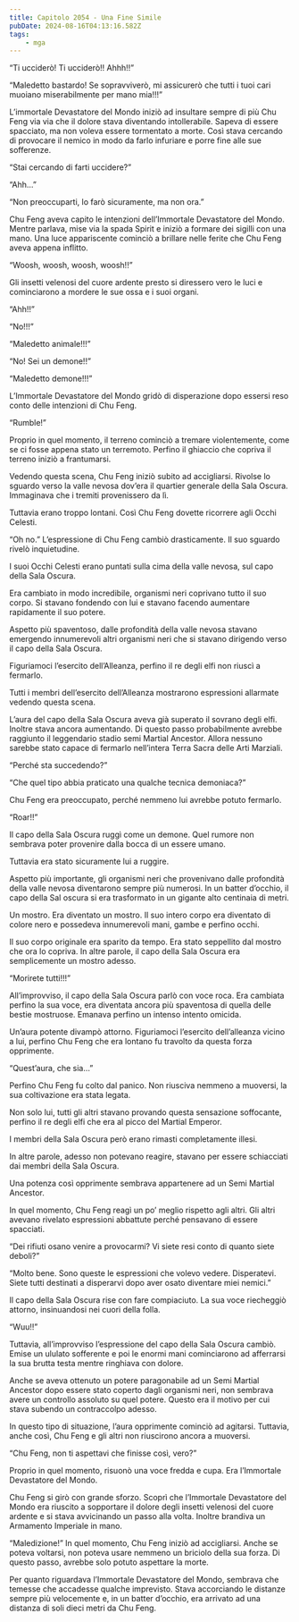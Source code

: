 ```yaml
---
title: Capitolo 2054 - Una Fine Simile
pubDate: 2024-08-16T04:13:16.582Z
tags:
    - mga
---
```





“Ti ucciderò! Ti ucciderò!! Ahhh!!”


“Maledetto bastardo! Se sopravviverò, mi assicurerò che tutti i tuoi cari muoiano miserabilmente per mano mia!!!”


L’immortale Devastatore del Mondo iniziò ad insultare sempre di più Chu Feng via via che il dolore stava diventando intollerabile. Sapeva di essere spacciato, ma non voleva essere tormentato a morte. Così stava cercando di provocare il nemico in modo da farlo infuriare e porre fine alle sue sofferenze.

“Stai cercando di farti uccidere?”

“Ahh…”


“Non preoccuparti, lo farò sicuramente, ma non ora.”


Chu Feng aveva capito le intenzioni dell’Immortale Devastatore del Mondo. Mentre parlava, mise via la spada Spirit e iniziò a formare dei sigilli con una mano. Una luce appariscente cominciò a brillare nelle ferite che Chu Feng aveva appena inflitto.

“Woosh, woosh, woosh, woosh!!”


Gli insetti velenosi del cuore ardente presto si diressero vero le luci e cominciarono a mordere le sue ossa e i suoi organi.

“Ahh!!”


“No!!!”


“Maledetto animale!!!”

“No! Sei un demone!!”


“Maledetto demone!!!”


L’Immortale Devastatore del Mondo gridò di disperazione dopo essersi reso conto delle intenzioni di Chu Feng.


“Rumble!”


Proprio in quel momento, il terreno cominciò a tremare violentemente, come se ci fosse appena stato un terremoto. Perfino il ghiaccio che copriva il terreno iniziò a frantumarsi.

Vedendo questa scena, Chu Feng iniziò subito ad accigliarsi. Rivolse lo sguardo verso la valle nevosa dov’era il quartier generale della Sala Oscura. Immaginava che i tremiti provenissero da lì.


Tuttavia erano troppo lontani. Così Chu Feng dovette ricorrere agli Occhi Celesti.

“Oh no.” L’espressione di Chu Feng cambiò drasticamente. Il suo sguardo rivelò inquietudine.


I suoi Occhi Celesti erano puntati sulla cima della valle nevosa, sul capo della Sala Oscura.


Era cambiato in modo incredibile, organismi neri coprivano tutto il suo corpo. Si stavano fondendo con lui e stavano facendo aumentare rapidamente il suo potere.


Aspetto più spaventoso, dalle profondità della valle nevosa stavano emergendo innumerevoli altri organismi neri che si stavano dirigendo verso il capo della Sala Oscura.


Figuriamoci l’esercito dell’Alleanza, perfino il re degli elfi non riuscì a fermarlo.


Tutti i membri dell’esercito dell’Alleanza mostrarono espressioni allarmate vedendo questa scena.


L’aura del capo della Sala Oscura aveva già superato il sovrano degli elfi. Inoltre stava ancora aumentando. Di questo passo probabilmente avrebbe raggiunto il leggendario stadio semi Martial Ancestor. Allora nessuno sarebbe stato capace di fermarlo nell’intera Terra Sacra delle Arti Marziali.


“Perché sta succedendo?”


“Che quel tipo abbia praticato una qualche tecnica demoniaca?”


Chu Feng era preoccupato, perché nemmeno lui avrebbe potuto fermarlo.


“Roar!!”


Il capo della Sala Oscura ruggì come un demone. Quel rumore non sembrava poter provenire dalla bocca di un essere umano.


Tuttavia era stato sicuramente lui a ruggire.

Aspetto più importante, gli organismi neri che provenivano dalle profondità della valle nevosa diventarono sempre più numerosi. In un batter d’occhio, il capo della Sal oscura si era trasformato in un gigante alto centinaia di metri.


Un mostro. Era diventato un mostro. Il suo intero corpo era diventato di colore nero e possedeva innumerevoli mani, gambe e perfino occhi.


Il suo corpo originale era sparito da tempo. Era stato seppellito dal mostro che ora lo copriva. In altre parole, il capo della Sala Oscura era semplicemente un mostro adesso.

“Morirete tutti!!!”


All’improvviso, il capo della Sala Oscura parlò con voce roca. Era cambiata perfino la sua voce, era diventata ancora più spaventosa di quella delle bestie mostruose. Emanava perfino un intenso intento omicida.


Un’aura potente divampò attorno. Figuriamoci l’esercito dell’alleanza vicino a lui, perfino Chu Feng che era lontano fu travolto da questa forza opprimente.


“Quest’aura, che sia…”


Perfino Chu Feng fu colto dal panico. Non riusciva nemmeno a muoversi, la sua coltivazione era stata legata.


Non solo lui, tutti gli altri stavano provando questa sensazione soffocante, perfino il re degli elfi che era al picco del Martial Emperor.


I membri della Sala Oscura però erano rimasti completamente illesi.

In altre parole, adesso non potevano reagire, stavano per essere schiacciati dai membri della Sala Oscura.


Una potenza così opprimente sembrava appartenere ad un Semi Martial Ancestor.


In quel momento, Chu Feng reagì un po’ meglio rispetto agli altri. Gli altri avevano rivelato espressioni abbattute perché pensavano di essere spacciati.


“Dei rifiuti osano venire a provocarmi? Vi siete resi conto di quanto siete deboli?”

“Molto bene. Sono queste le espressioni che volevo vedere. Disperatevi. Siete tutti destinati a disperarvi dopo aver osato diventare miei nemici.”


Il capo della Sala Oscura rise con fare compiaciuto. La sua voce riecheggiò attorno, insinuandosi nei cuori della folla.


“Wuu!!”


Tuttavia, all’improvviso l’espressione del capo della Sala Oscura cambiò. Emise un ululato sofferente e poi le enormi mani cominciarono ad afferrarsi la sua brutta testa mentre ringhiava con dolore.


Anche se aveva ottenuto un potere paragonabile ad un Semi Martial Ancestor dopo essere stato coperto dagli organismi neri, non sembrava avere un controllo assoluto su quel potere. Questo era il motivo per cui stava subendo un contraccolpo adesso.


In questo tipo di situazione, l’aura opprimente cominciò ad agitarsi. Tuttavia, anche così, Chu Feng e gli altri non riuscirono ancora a muoversi.

“Chu Feng, non ti aspettavi che finisse così, vero?”


Proprio in quel momento, risuonò una voce fredda e cupa. Era l’Immortale Devastatore del Mondo.


Chu Feng si girò con grande sforzo. Scoprì che l’Immortale Devastatore del Mondo era riuscito a sopportare il dolore degli insetti velenosi del cuore ardente e si stava avvicinando un passo alla volta. Inoltre brandiva un Armamento Imperiale in mano.

“Maledizione!” In quel momento, Chu Feng iniziò ad accigliarsi. Anche se poteva voltarsi, non poteva usare nemmeno un briciolo della sua forza. Di questo passo, avrebbe solo potuto aspettare la morte.


Per quanto riguardava l’Immortale Devastatore del Mondo, sembrava che temesse che accadesse qualche imprevisto. Stava accorciando le distanze sempre più velocemente e, in un batter d’occhio, era arrivato ad una distanza di soli dieci metri da Chu Feng.

